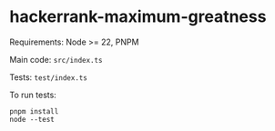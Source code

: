 # hackerrank-maximum-greatness

Requirements: Node >= 22, PNPM

Main code: `src/index.ts`

Tests: `test/index.ts`

To run tests:
```
pnpm install
node --test
```

